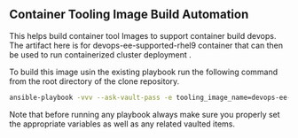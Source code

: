 ##  Container Tooling Image Build Automation

This helps build container tool Images to support container build devops. 
The artifact here is for devops-ee-supported-rhel9 container that can then be used to run containerized cluster deployment . 

To build this image usin the existing playbook run the following command from the root directory of the clone repository.

```bash 
ansible-playbook -vvv --ask-vault-pass -e tooling_image_name=devops-ee-supported-rhel9 -e tooling_image_build_context_dir_prefix=ee-build -e tooling_image_containerfile=ee-build/context/Containerfile-ee-supported-rhel9 -e tooling_image_build_arg_base_image_name=registry.redhat.io/ansible-automation-platform-24/ee-supported-rhel9:latest -e registry_auth_config=<path-to-registry-authfile> -e push_tooling_image=true -e registry_host_fqdn=<registry-fqdn> -e local_repository=<image-repository> -e tooling_image_subrepository=<image-sub-repository> -e dir_bundle_location=<bundle-archive-location>  -e download_clients=flase build-devops-container-images.yml
``` 

Note that before running any playbook always make sure you properly set the appropriate variables as well as any related vaulted items. 
